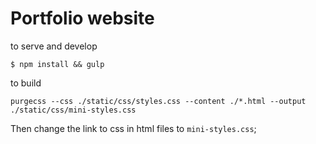 # Portfolio website

to serve and develop
```
$ npm install && gulp
```
to build

```
purgecss --css ./static/css/styles.css --content ./*.html --output ./static/css/mini-styles.css
```

Then change the link to css in html files to `mini-styles.css`;
